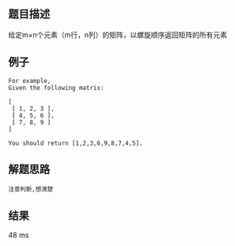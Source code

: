 ## 题目描述

 给定m×n个元素（m行，n列）的矩阵，以螺旋顺序返回矩阵的所有元素

## 例子
```
For example,
Given the following matrix:

[
 [ 1, 2, 3 ],
 [ 4, 5, 6 ],
 [ 7, 8, 9 ]
]

You should return [1,2,3,6,9,8,7,4,5].
```
## 解题思路

    注意判断,想清楚

## 结果
48 ms